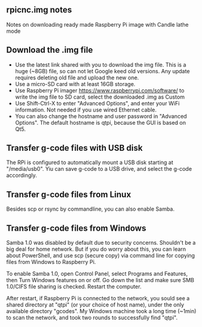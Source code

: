 rpicnc.img notes
----------------
Notes on downloading ready made Raspberry Pi image with Candle lathe mode


Download the .img file
----------------------
* Use the latest link shared with you to download the img file.  This is a huge (~8GB) file, so can not let Google keed old versions.  Any update requires deleting old file and upload the new one.
* Use a micro-SD card with at least 16GB storage.  
* Use Raspberry Pi imager https://www.raspberrypi.com/software/ to write the img file to SD card, select the downloaded .img as Custom
* Use Shift-Ctrl-X to enter "Advanced Options", and enter your WiFi information.  Not needed if you use wired Ethernet cable.
* You can also change the hostname and user password in "Advanced Options".  The default hostname is qtpi, because the GUI is based on Qt5.


Transfer g-code files with USB disk
-----------------------------------
The RPi is configured to automatically mount a USB disk starting at "/media/usb0". Yiu can save g-code to a USB drive, and select the g-code accordingly.

Transfer g-code files from Linux
--------------------------------
Besides scp or rsync by commandline, you can also enable Samba. 


Transfer g-code files from Windows
----------------------------------
Samba 1.0 was disabled by default due to security concerns. Shouldn't be a big deal for home network.  But if you do worry about this, you can learn about PowerShell, and use scp (secure copy) via command line for copying files from Windows to Raspberry Pi.

To enable Samba 1.0, open Control Panel, select Programs and Features, then Turn Windows features on or off. Go down the list and make sure SMB 1.0/CIFS file sharing is checked. Restart the computer.

After restart, if Raspberry Pi is connected to the network, you sould see a shared directory at "qtpi" (or your choice of host name), under the only available directory "gcodes".  My Windows machine took a long time (~1min) to scan the network, and took two rounds to successfully find "qtpi".

